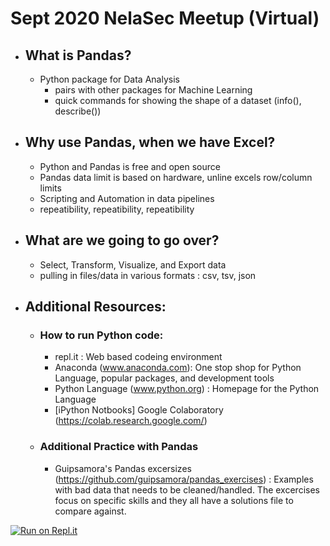 # Sept 2020 NelaSec Meetup (Virtual)  
- ## What is Pandas?  
    * Python package for Data Analysis  
        * pairs with other packages for Machine Learning
        * quick commands for showing the shape of a dataset (info(), describe())
- ## Why use Pandas, when we have Excel?  
    * Python and Pandas is free and open source
    * Pandas data limit is based on hardware, unline excels row/column limits
    * Scripting and Automation in data pipelines
    * repeatibility, repeatibility, repeatibility    
- ## What are we going to go over?  
    * Select, Transform, Visualize, and Export data  
    * pulling in files/data in various formats : csv, tsv, json  
- ## Additional Resources:
    * ### How to run Python code:  
        * repl.it : Web based codeing environment
        * Anaconda (www.anaconda.com): One stop shop for Python Language, popular packages, and development tools
        * Python Language (www.python.org) : Homepage for the Python Language
        * [iPython Notbooks] Google Colaboratory (https://colab.research.google.com/)
    * ### Additional Practice with Pandas
        * Guipsamora's Pandas excersizes (https://github.com/guipsamora/pandas_exercises) : Examples with bad data that needs to be cleaned/handled. The excercises focus on specific skills and they all have a solutions file to compare against.  

[![Run on Repl.it](https://repl.it/badge/github/bobblee/NelaSec_Sep2020_Meetup)](https://repl.it/github/bobblee/NelaSec_Sep2020_Meetup)
